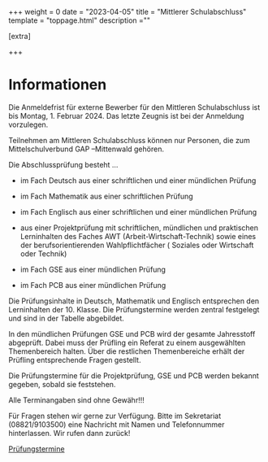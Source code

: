 +++
weight = 0
date = "2023-04-05"
title = "Mittlerer Schulabschluss"
template = "toppage.html"
description =""

[extra]

+++

# Informationen

Die Anmeldefrist für externe Bewerber für den Mittleren Schulabschluss ist bis Montag, 1. Februar 2024. Das letzte Zeugnis ist bei der Anmeldung vorzulegen.

Teilnehmen am Mittleren Schulabschluss können nur Personen, die zum Mittelschulverbund GAP –Mittenwald gehören.

Die Abschlussprüfung besteht …

- im Fach Deutsch aus einer schriftlichen und einer mündlichen Prüfung

- im Fach Mathematik aus einer schriftlichen Prüfung

- im Fach Englisch aus einer schriftlichen und einer mündlichen Prüfung

- aus einer Projektprüfung mit schriftlichen, mündlichen und praktischen Lerninhalten des Faches AWT (Arbeit-Wirtschaft-Technik) sowie eines der berufsorientierenden Wahlpflichtfächer ( Soziales oder Wirtschaft oder Technik)

- im Fach GSE aus einer mündlichen Prüfung

- im Fach PCB aus einer mündlichen Prüfung
 

Die Prüfungsinhalte in Deutsch, Mathematik und Englisch entsprechen den Lerninhalten der 10. Klasse. Die Prüfungstermine werden zentral festgelegt und sind in der Tabelle abgebildet.

In den mündlichen Prüfungen GSE und PCB wird der gesamte Jahresstoff abgeprüft. Dabei muss der Prüfling ein Referat zu einem ausgewählten Themenbereich halten. Über die restlichen Themenbereiche erhält der Prüfling entsprechende Fragen gestellt.

Die Prüfungstermine für die Projektprüfung, GSE und PCB werden bekannt gegeben, sobald sie feststehen.

Alle Terminangaben sind ohne Gewähr!!!

Für Fragen stehen wir gerne zur Verfügung. Bitte im Sekretariat (08821/9103500) eine Nachricht mit Namen und Telefonnummer hinterlassen. Wir rufen dann zurück!

[Prüfungstermine](/schullebenseiten/prufungstermine/#mittlerer-schulabschluss)   